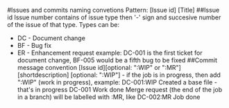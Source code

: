 #Issues and commits naming convetions
Pattern: [Issue id] [Title]
##Issue id
Issue number contains of issue type then '-' sign and succesive number of the issue of that type. Types can be:
+ DC - Document change
+ BF - Bug fix
+ ER - Enhancement request
example: DC-001 is the first ticket for document change, BF-005 would be a fifth bug to be fixed
##Commit message convention
[Issue id][optional: ":WIP" or ":MR"] [shortdescription]
[optional: ":WIP"] - if the job is in progress, then add ":WIP" (work in progress), example:
DC-001:WIP Created a base file - that's in progress
DC-001 Work done
Merge request (the end of the job in a branch) will be labelled with :MR, like
DC-002:MR Job done